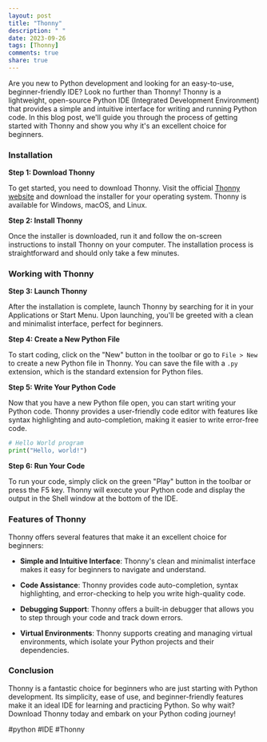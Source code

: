 ```yaml
---
layout: post
title: "Thonny"
description: " "
date: 2023-09-26
tags: [Thonny]
comments: true
share: true
---
```


Are you new to Python development and looking for an easy-to-use, beginner-friendly IDE? Look no further than Thonny! Thonny is a lightweight, open-source Python IDE (Integrated Development Environment) that provides a simple and intuitive interface for writing and running Python code. In this blog post, we'll guide you through the process of getting started with Thonny and show you why it's an excellent choice for beginners.

### Installation

**Step 1: Download Thonny**

To get started, you need to download Thonny. Visit the official [Thonny website](https://thonny.org/) and download the installer for your operating system. Thonny is available for Windows, macOS, and Linux.

**Step 2: Install Thonny**

Once the installer is downloaded, run it and follow the on-screen instructions to install Thonny on your computer. The installation process is straightforward and should only take a few minutes.

### Working with Thonny

**Step 3: Launch Thonny**

After the installation is complete, launch Thonny by searching for it in your Applications or Start Menu. Upon launching, you'll be greeted with a clean and minimalist interface, perfect for beginners.

**Step 4: Create a New Python File**

To start coding, click on the "New" button in the toolbar or go to `File > New` to create a new Python file in Thonny. You can save the file with a `.py` extension, which is the standard extension for Python files.

**Step 5: Write Your Python Code**

Now that you have a new Python file open, you can start writing your Python code. Thonny provides a user-friendly code editor with features like syntax highlighting and auto-completion, making it easier to write error-free code.

```python
# Hello World program
print("Hello, world!")
```

**Step 6: Run Your Code**

To run your code, simply click on the green "Play" button in the toolbar or press the F5 key. Thonny will execute your Python code and display the output in the Shell window at the bottom of the IDE.

### Features of Thonny

Thonny offers several features that make it an excellent choice for beginners:

- **Simple and Intuitive Interface**: Thonny's clean and minimalist interface makes it easy for beginners to navigate and understand.

- **Code Assistance**: Thonny provides code auto-completion, syntax highlighting, and error-checking to help you write high-quality code.

- **Debugging Support**: Thonny offers a built-in debugger that allows you to step through your code and track down errors.

- **Virtual Environments**: Thonny supports creating and managing virtual environments, which isolate your Python projects and their dependencies.

### Conclusion

Thonny is a fantastic choice for beginners who are just starting with Python development. Its simplicity, ease of use, and beginner-friendly features make it an ideal IDE for learning and practicing Python. So why wait? Download Thonny today and embark on your Python coding journey!

\#python \#IDE #Thonny